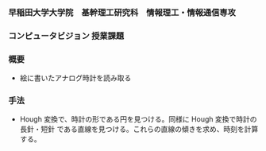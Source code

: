 ### 早稲田大学大学院　基幹理工研究科　情報理工・情報通信専攻
### コンピュータビジョン 授業課題

### 概要
+ 絵に書いたアナログ時計を読み取る

### 手法
+ Hough 変換で、時計の形である円を見つける。同様に Hough 変換で時計の長針・短針
である直線を見つける。これらの直線の傾きを求め、時刻を計算する。

